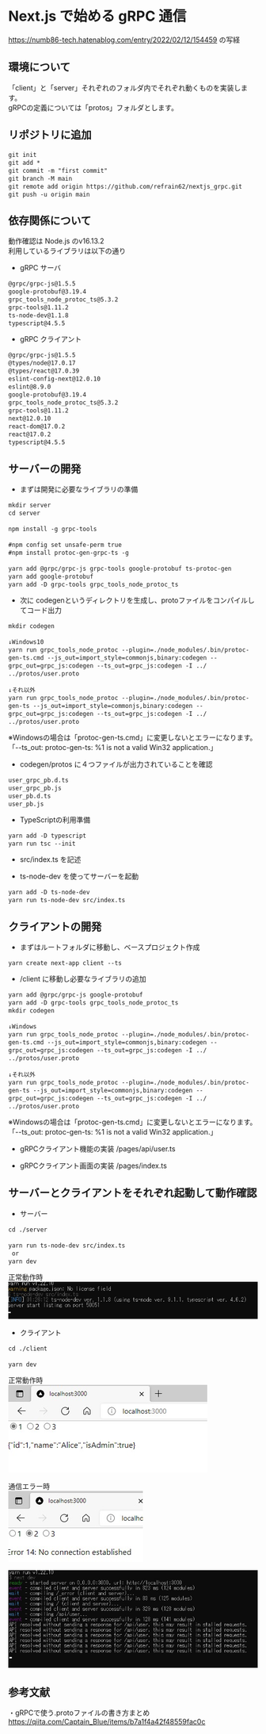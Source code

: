 # Next.js で始める gRPC 通信
https://numb86-tech.hatenablog.com/entry/2022/02/12/154459 の写経   


## 環境について
「client」と「server」それぞれのフォルダ内でそれぞれ動くものを実装します。   
gRPCの定義については「protos」フォルダとします。   


## リポジトリに追加
```
git init
git add *
git commit -m "first commit"
git branch -M main
git remote add origin https://github.com/refrain62/nextjs_grpc.git
git push -u origin main
```

## 依存関係について
動作確認は Node.js のv16.13.2   
利用しているライブラリは以下の通り   

- gRPC サーバ   
```
@grpc/grpc-js@1.5.5
google-protobuf@3.19.4
grpc_tools_node_protoc_ts@5.3.2
grpc-tools@1.11.2
ts-node-dev@1.1.8
typescript@4.5.5
```

- gRPC クライアント   
```
@grpc/grpc-js@1.5.5
@types/node@17.0.17
@types/react@17.0.39
eslint-config-next@12.0.10
eslint@8.9.0
google-protobuf@3.19.4
grpc_tools_node_protoc_ts@5.3.2
grpc-tools@1.11.2
next@12.0.10
react-dom@17.0.2
react@17.0.2
typescript@4.5.5
```


## サーバーの開発
- まずは開発に必要なライブラリの準備
```
mkdir server
cd server

npm install -g grpc-tools

#npm config set unsafe-perm true
#npm install protoc-gen-grpc-ts -g

yarn add @grpc/grpc-js grpc-tools google-protobuf ts-protoc-gen
yarn add google-protobuf
yarn add -D grpc-tools grpc_tools_node_protoc_ts
```

- 次に codegenというディレクトリを生成し、protoファイルをコンパイルしてコード出力
```
mkdir codegen

↓Windows10
yarn run grpc_tools_node_protoc --plugin=./node_modules/.bin/protoc-gen-ts.cmd --js_out=import_style=commonjs,binary:codegen --grpc_out=grpc_js:codegen --ts_out=grpc_js:codegen -I ../ ../protos/user.proto

↓それ以外
yarn run grpc_tools_node_protoc --plugin=./node_modules/.bin/protoc-gen-ts --js_out=import_style=commonjs,binary:codegen --grpc_out=grpc_js:codegen --ts_out=grpc_js:codegen -I ../ ../protos/user.proto
```
※Windowsの場合は「protoc-gen-ts.cmd」に変更しないとエラーになります。   
「--ts_out: protoc-gen-ts: %1 is not a valid Win32 application.」   

- codegen/protos に４つファイルが出力されていることを確認
```
user_grpc_pb.d.ts
user_grpc_pb.js
user_pb.d.ts
user_pb.js
```

- TypeScriptの利用準備
```
yarn add -D typescript
yarn run tsc --init
```

- src/index.ts を記述


- ts-node-dev を使ってサーバーを起動
```
yarn add -D ts-node-dev
yarn run ts-node-dev src/index.ts
```



## クライアントの開発
- まずはルートフォルダに移動し、ベースプロジェクト作成
```
yarn create next-app client --ts
```

- /client に移動し必要なライブラリの追加
```
yarn add @grpc/grpc-js google-protobuf
yarn add -D grpc-tools grpc_tools_node_protoc_ts
mkdir codegen

↓Windows
yarn run grpc_tools_node_protoc --plugin=./node_modules/.bin/protoc-gen-ts.cmd --js_out=import_style=commonjs,binary:codegen --grpc_out=grpc_js:codegen --ts_out=grpc_js:codegen -I ../ ../protos/user.proto

↓それ以外
yarn run grpc_tools_node_protoc --plugin=./node_modules/.bin/protoc-gen-ts --js_out=import_style=commonjs,binary:codegen --grpc_out=grpc_js:codegen --ts_out=grpc_js:codegen -I ../ ../protos/user.proto
```
※Windowsの場合は「protoc-gen-ts.cmd」に変更しないとエラーになります。   
「--ts_out: protoc-gen-ts: %1 is not a valid Win32 application.」   
   
   
- gRPCクライアント機能の実装 /pages/api/user.ts

- gRPCクライアント画面の実装 /pages/index.ts


## サーバーとクライアントをそれぞれ起動して動作確認
- サーバー
```
cd ./server

yarn run ts-node-dev src/index.ts
 or
yarn dev
```
正常動作時   
![サーバーログ](/_description/server.jpg "サーバーログ")   


- クライアント
```
cd ./client

yarn dev
```
正常動作時   
![動作サンプル](/_description/sample1.jpg "動作サンプル")   
   
   
通信エラー時   
![通信エラー時](/_description/sample_error.jpg "通信エラー時")   
   
   
![クライアントログ](/_description/client.jpg "クライアントログ")   

   
## 参考文献
・gRPCで使う.protoファイルの書き方まとめ   
https://qiita.com/Captain_Blue/items/b7a1f4a42f48559fac0c   
